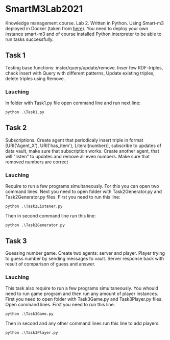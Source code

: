 # SmartM3Lab2021
Knowledge management course. Lab 2. Written in Python.
Using Smart-m3 deployed in Docker (taken from [here](https://cais.iias.spb.su/gitlab/smart-m3/smart-m3-docker)).
You need to deploy your own instance smart-m3 and of course installed Python interpreter to be able to run tasks successfully. 

## Task 1
Testing base functions: inster/query/update/remove. Inser few RDF-triples, check insert with Query with different patterns, Update existing triples, delete triples using Remove.

### Lauching 
In folder with Task1.py file open command line and run next line: 
```
python .\Task1.py
```

## Task 2
Subscriptions. Create agent that periodicaly insert triple in format [URI('Agent_X'), URI('has_item'), Literal(number)], subscribe to updates of data vault, make sure that subscription works. Create another agent, that will "listen" to updates and remove all even numbers. Make sure that removed numbers are correct

### Lauching 
Require to run a few programs simultaneously. For this you can open two command lines. Next you need to open folder with Task2Generator.py and Task2Generator.py files. First you need to run this line:
```
python .\Task2Listener.py
```
Then in second command line run this line:
```
python .\Task2Generator.py
```

## Task 3
Guessing number game. Create two agents: server and player. Player trying to guess number by sending messages to vault. Server response back with result of comparison of guess and answer.

### Lauching 
This task also require to run a few programs simultaneously. You whould need to run game program and then run any amount of player instances. 
First you need to open folder with Task3Game.py and Task3Player.py files. Open command lines. First you need to run this line:
```
python .\Task3Game.py
```
Then in second and any other command lines run this line to add players:
```
python .\Task3Player.py
```

